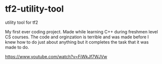 # tf2-utility-tool
utility tool for tf2

My first ever coding project. Made while learning C++ during freshmen level CS courses. The code and orginzation is terrible and was made before I knew how to do
just about anything but it completes the task that it was made to do.

https://www.youtube.com/watch?v=FiWkJf7WJVw
